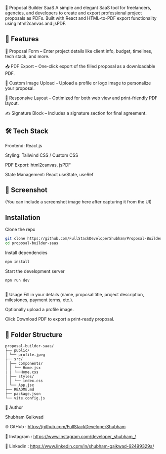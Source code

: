 📄 Proposal Builder SaaS
A simple and elegant SaaS tool for freelancers, agencies, and developers to create and export professional project proposals as PDFs. Built with React and HTML-to-PDF export functionality using html2canvas and jsPDF.

## 🚀 Features
🧾 Proposal Form – Enter project details like client info, budget, timelines, tech stack, and more.

📥 PDF Export – One-click export of the filled proposal as a downloadable PDF.

🎨 Custom Image Upload – Upload a profile or logo image to personalize your proposal.

📐 Responsive Layout – Optimized for both web view and print-friendly PDF layout.

✍️ Signature Block – Includes a signature section for final agreement.

## 🛠️ Tech Stack
Frontend: React.js

Styling: Tailwind CSS / Custom CSS

PDF Export: html2canvas, jsPDF

State Management: React useState, useRef

## 📸 Screenshot
(You can include a screenshot image here after capturing it from the UI)

## Installation


Clone the repo
```bash 
git clone https://github.com/FullStackDeveloperShubham/Proposal-Builder.git
cd proposal-builder-saas
```

Install dependencies

```bash 
npm install
```


Start the development server
```bash 
npm run dev
```
##
📝 Usage
Fill in your details (name, proposal title, project description, milestones, payment terms, etc.).

Optionally upload a profile image.

Click Download PDF to export a print-ready proposal.

## 📂 Folder Structure

```
proposal-builder-saas/
├── public/
│ └── profile.jpeg
├── src/
│ ├── components/
│ │ └── Home.jsx
| | └──Home.css
│ ├── styles/
│ │ └── index.css
│ └── App.jsx
├── README.md
├── package.json
└── vite.config.js
```

👤 Author

Shubham Gaikwad

🌐 GitHub : https://github.com/FullStackDeveloperShubham

📸 Instagram : https://www.instagram.com/developer_shubham_/

📸 Linkedin : https://www.linkedin.com/in/shubham-gaikwad-62499329a/



